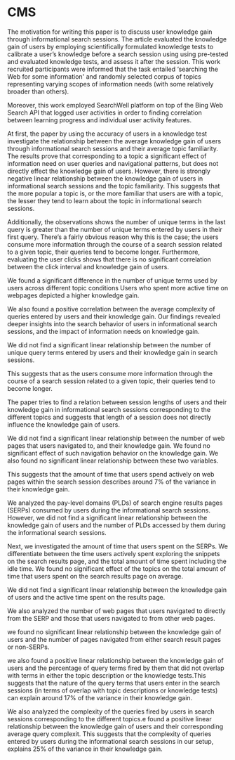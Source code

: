 # CMS



The motivation for writing this paper is to discuss user knowledge gain through informational search sessions. 
The article evaluated the knowledge gain of users by employing scientifically formulated knowledge tests to calibrate a user’s knowledge before a search session using using pre-tested and evaluated knowledge tests, and assess it after the session. This work recruited participants were informed that the task entailed ‘searching the Web for some information' and randomly selected corpus of topics representing varying scopes of information needs (with some relatively broader than others). 


Moreover, this work employed SearchWell platform  on top of the Bing Web Search API that logged user activities in order to finding correlation between learning progress and individual user activity features. 

At first, the paper by using the accuracy of users in a knowledge test investigate the relationship between the average knowledge gain of users through informational search sessions and their average topic familiarity. The results prove that corresponding to a topic  a significant effect of information need on user queries and navigational patterns, but does not directly effect the knowledge gain of users. However, there is strongly negative linear relationship between the knowledge gain of users in informational search sessions and the topic familiarity.
This suggests that the more popular a topic is, or the more familiar that users are with a topic, the lesser they tend to learn about the topic in informational search sessions.



Additionally, the observations shows the number of unique terms in the last query is greater than the number of unique terms entered by users in their first query.
There’s a fairly obvious reason why this is the case; the users consume more information through the course of a search session related to a given topic, their queries
tend to become longer. Furthermore, evaluating the user clicks shows that there is  no significant correlation between the click interval and knowledge gain of users.

We found a significant difference in the number of unique terms used by users across different topic conditions  Users who spent more active time on webpages depicted a higher knowledge gain.


We also found a positive correlation between the average complexity of queries entered by users and their knowledge gain.
Our findings revealed deeper insights into the search behavior of users in informational search sessions, and the impact of information needs on knowledge gain.


We did not find a significant linear relationship between the number of unique query terms entered by users and their knowledge gain in search sessions.


 This suggests that as the users consume more information through the course of a search session related to a given topic, their queries tend to become longer.


The paper tries to find a relation between session lengths of users and their knowledge gain in informational search sessions corresponding to the different topics and suggests that length of a session does not directly influence the knowledge gain of users.

We did not find a significant linear relationship between the number of web pages that users navigated to, and their knowledge gain. We found no significant effect of such navigation behavior on the knowledge gain. We also found no significant linear relationship between these two variables.

This suggests that the amount of time that users spend actively on web pages within the search session describes around 7% of the variance
in their knowledge gain.


We analyzed the pay-level domains (PLDs) of search engine results pages (SERPs) consumed by users during the informational search sessions. However, we did not
find a significant linear relationship between the knowledge gain of users and the number of PLDs accessed by them during the informational search sessions.

Next, we investigated the amount of time that users spent on the SERPs. We differentiate between the time users actively spent exploring the snippets on the search results page, and the total amount of time spent including the idle time. We found no significant effect of the topics on the total amount of time that users spent on the
search results page on average.


 We did not find a significant linear relationship between the knowledge gain of users and the active time spent on the results page.

We also analyzed the number of web pages that users navigated to directly from the SERP and those that users navigated to from other web pages.

we found no significant linear relationship between the knowledge gain of users and the number of pages navigated from either search
result pages or non-SERPs.


we also found a positive linear relationship between the knowledge gain of users and the percentage of query terms fired by them that did not overlap with terms in either the topic description or the knowledge tests.This suggests that the nature of the query terms that users enter in
the search sessions (in terms of overlap with topic descriptions or knowledge tests) can explain around 17% of the variance in their
knowledge gain.


We also analyzed the complexity of the queries fired by users in search sessions corresponding to the different topics.e found a positive linear relationship between the knowledge gain of users and their corresponding average query complexit. This suggests that the complexity of
queries entered by users during the informational search sessions in our setup, explains 25% of the variance in their knowledge gain.








